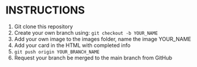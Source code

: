 # INSTRUCTIONS
1. Git clone this repository
2. Create your own branch using:
`git checkout -b YOUR_NAME`
3. Add your own image to the images folder, name the image YOUR_NAME
4. Add your card in the HTML with completed info
5. `git push origin YOUR_BRANCH_NAME`
6. Request your branch be merged to the main branch from GitHub
